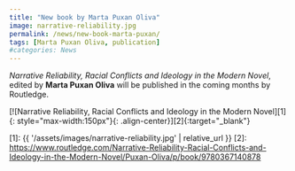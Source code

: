 ```yaml
---
title: "New book by Marta Puxan Oliva"
image: narrative-reliability.jpg
permalink: /news/new-book-marta-puxan/
tags: [Marta Puxan Oliva, publication]
#categories: News
---
```


*Narrative Reliability, Racial Conflicts and Ideology in the Modern Novel*, edited by **Marta Puxan Oliva** will be published in the coming months by Routledge.

[![Narrative Reliability, Racial Conflicts and Ideology in the Modern Novel][1]{: style="max-width:150px"}{: .align-center}][2]{:target="_blank"}

[1]: {{ '/assets/images/narrative-reliability.jpg' | relative_url }}
[2]: https://www.routledge.com/Narrative-Reliability-Racial-Conflicts-and-Ideology-in-the-Modern-Novel/Puxan-Oliva/p/book/9780367140878

